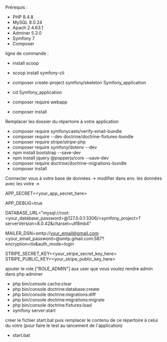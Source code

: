 Prérequis :
  - PHP 8.4.8
  - MySQL 8.0.24
  - Apach 2.4.63.1
  - Adminer 5.3.0
 - Symfony 7
 - Composer

ligne de commande :
- install scoop 
- scoop install symfony-cli
- composer create-project symfony/skeleton Symfony_application
- cd Symfony_application
- composer require webapp

- composer install

Remplacer les dossier du répertoire à votre application

- composer require symfonycasts/verify-email-bundle
- composer require --dev doctrine/doctrine-fixtures-bundle
- composer require stripe/stripe-php
- composer require symfony/dotenv --dev
- npm install bootstrap --save-dev
- npm install jquery @popperjs/core --save-dev
- composer require doctrine/doctrine-migrations-bundle
- composer install

Connecter vous à votre base de données -> modifier dans env. les données avec les votre ->

APP_SECRET=<your_app_secret_here>

APP_DEBUG=true

DATABASE_URL="mysql://root:<your_database_password>@127.0.0.1:3306/<symfony_project>?serverVersion=8.0.42&charset=utf8mb4"

MAILER_DSN=smtp://<your_email@gmail.com>:<your_email_password>@smtp.gmail.com:587?encryption=tls&auth_mode=login

STRIPE_SECRET_KEY=<your_stripe_secret_key_here>
STRIPE_PUBLIC_KEY=<your_stripe_public_key_here>

ajouter le role ["ROLE_ADMIN"] aux user que vous voulez rendre admin dans php adminer 

- php bin/console cache:clear
- php bin/console doctrine:database:create
- php bin/console doctrine:migrations:diff
- php bin/console doctrine:migrations:migrate
- php bin/console doctrine:fixtures:load
- symfony server:start

créer le fichier start.bat puis remplacer le contenu de ce répertoire à celui du votre (pour faire le test au lancement de l'application)

- start.bat
